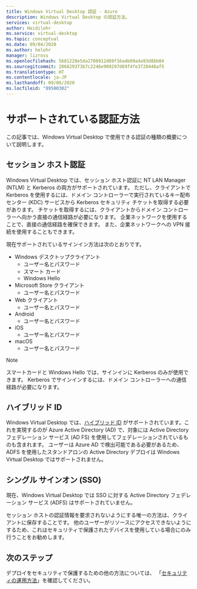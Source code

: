 ```yaml
---
title: Windows Virtual Desktop 認証 - Azure
description: Windows Virtual Desktop の認証方法。
services: virtual-desktop
author: Heidilohr
ms.service: virtual-desktop
ms.topic: conceptual
ms.date: 09/04/2020
ms.author: helohr
manager: lizross
ms.openlocfilehash: 5681228e5da2708912d69f16a4b09a4a93d8bb04
ms.sourcegitcommit: 206629373b7c2246e909297d69f4fe3728446af5
ms.translationtype: HT
ms.contentlocale: ja-JP
ms.lasthandoff: 09/06/2020
ms.locfileid: "89500302"
---
```

# <a name="supported-authentication-methods"></a>サポートされている認証方法

この記事では、Windows Virtual Desktop で使用できる認証の種類の概要について説明します。

## <a name="session-host-authentication"></a>セッション ホスト認証

Windows Virtual Desktop では、セッション ホスト認証に NT LAN Manager (NTLM) と Kerberos の両方がサポートされています。 ただし、クライアントで Kerberos を使用するには、ドメイン コントローラーで実行されているキー配布センター (KDC) サービスから Kerberos セキュリティ チケットを取得する必要があります。 チケットを取得するには、クライアントからドメイン コントローラーへ向かう直接の通信経路が必要になります。 企業ネットワークを使用することで、直接の通信経路を確保できます。 また、企業ネットワークへの VPN 接続を使用することもできます。

現在サポートされているサインイン方法は次のとおりです。

- Windows デスクトップクライアント
    - ユーザー名とパスワード
    - スマート カード
    - Windows Hello
- Microsoft Store クライアント
    - ユーザー名とパスワード
- Web クライアント
    - ユーザー名とパスワード
- Android
    - ユーザー名とパスワード
- iOS
    - ユーザー名とパスワード
- macOS
    - ユーザー名とパスワード

>[!NOTE]
>スマートカードと Windows Hello では、サインインに Kerberos のみが使用できます。 Kerberos でサインインするには、ドメイン コントローラーへの通信経路が必要になります。

## <a name="hybrid-identity"></a>ハイブリッド ID

Windows Virtual Desktop では、[ハイブリッド ID](../active-directory/hybrid/whatis-hybrid-identity.md) がサポートされています。これを実現するのが Azure Active Directory (AD) で、対象には Active Directory フェデレーション サービス (AD FS) を使用してフェデレーションされているものも含まれます。 ユーザーは Azure AD で検出可能である必要があるため、ADFS を使用したスタンドアロンの Active Directory デプロイは Windows Virtual Desktop ではサポートされません。

## <a name="single-sign-on-sso"></a>シングル サインオン (SSO)

現在、Windows Virtual Desktop では SSO に対する Active Directory フェデレーション サービス (ADFS) はサポートされていません。

セッション ホストの認証情報を要求されないようにする唯一の方法は、クライアントに保存することです。 他のユーザーがリソースにアクセスできないようにするため、これはセキュリティで保護されたデバイスを使用している場合にのみ行うことをお勧めします。

## <a name="next-steps"></a>次のステップ

デプロイをセキュリティで保護するための他の方法については、 「[セキュリティの運用方法](security-guide.md)」を確認してください。
